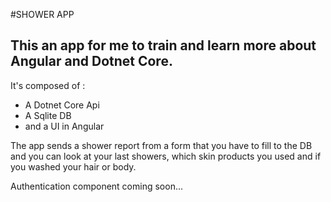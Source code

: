#SHOWER APP

## This an app for me to train and learn more about Angular and Dotnet Core.

It's composed of :
-  A Dotnet Core Api
-  A Sqlite DB
-  and a UI in Angular

The app sends a shower report from a form that you have to fill to the DB and you can  look at your last showers, which skin products you used and if you washed your hair or body.

Authentication component coming soon...
